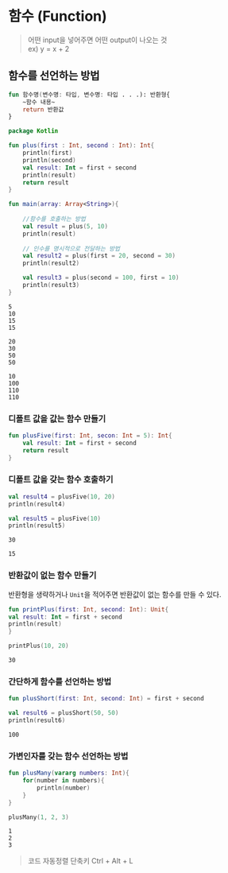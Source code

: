 # 함수 (Function)
> 어떤 input을 넣어주면 어떤 output이 나오는 것  
> ex) y = x + 2 

## 함수를 선언하는 방법

```kotlin
fun 함수명(변수명: 타입, 변수명: 타입 . . .): 반환형{
	~함수 내용~
	return 반환값
}
```

```kotlin
package Kotlin

fun plus(first : Int, second : Int): Int{
    println(first)
    println(second)
    val result: Int = first + second
    println(result)
    return result
}

fun main(array: Array<String>){
  
    //함수를 호출하는 방법
    val result = plus(5, 10)
    println(result)
    
    // 인수를 명시적으로 전달하는 방법
    val result2 = plus(first = 20, second = 30)
    println(result2)

    val result3 = plus(second = 100, first = 10)
    println(result3)
}
```

```
5
10
15
15

20
30
50
50

10
100
110
110
```

### 디폴트 값을 값는 함수 만들기

```kotlin
fun plusFive(first: Int, secon: Int = 5): Int{
	val result: Int = first + second
	return result
}
```

### 디폴트 값을 갖는 함수 호출하기

```kotlin
val result4 = plusFive(10, 20)
println(result4)

val result5 = plusFive(10)
println(result5)
```

```
30

15
```

### 반환값이 없는 함수 만들기
반환형을 생략하거나 `Unit`을 적어주면 반환값이 없는 함수를 만들 수 있다.

```kotlin
fun printPlus(first: Int, second: Int): Unit{
val result: Int = first + second
println(result)
}

printPlus(10, 20)
```

```
30
```

### 간단하게 함수를 선언하는 방법

```kotlin
fun plusShort(first: Int, second: Int) = first + second

val result6 = plusShort(50, 50)
println(result6)
```

```
100
```

### 가변인자를 갖는 함수 선언하는 방법

```kotlin
fun plusMany(vararg numbers: Int){
	for(number in numbers){
		println(number)
	}
}

plusMany(1, 2, 3)
```

```
1
2
3
```

> 코드 자동정렬 단축키 Ctrl + Alt + L
